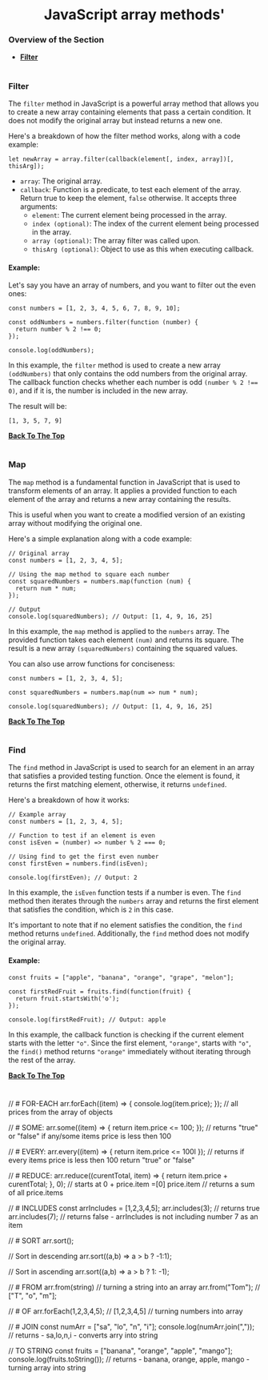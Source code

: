 <h1 align="center">JavaScript array methods' </h1>

### Overview of the Section
* **[Filter](#filter)**

#
### Filter

The ``filter`` method in JavaScript is a powerful array method that allows you to create a new array containing elements that pass a certain condition. 
It does not modify the original array but instead returns a new one.

Here's a breakdown of how the filter method works, along with a code example:

``let newArray = array.filter(callback(element[, index, array])[, thisArg]);``

- ``array``: The original array.
- ``callback``: Function is a predicate, to test each element of the array. Return true to keep the element, ``false`` otherwise. It accepts three arguments:
    - ``element``: The current element being processed in the array.
    - ``index (optional)``: The index of the current element being processed in the array.
    - ``array (optional)``: The array filter was called upon.
    - ``thisArg (optional)``: Object to use as this when executing callback.

#### Example:
Let's say you have an array of numbers, and you want to filter out the even ones:

```
const numbers = [1, 2, 3, 4, 5, 6, 7, 8, 9, 10];

const oddNumbers = numbers.filter(function (number) {
  return number % 2 !== 0;
});

console.log(oddNumbers);
```
In this example, the ``filter`` method is used to create a new array ``(oddNumbers)`` that only contains the odd numbers from the original array. The callback function checks whether each number is odd ``(number % 2 !== 0)``, and if it is, the number is included in the new array.

The result will be:

```
[1, 3, 5, 7, 9]
```

**[Back To The Top](#Overview-of-the-Section)**
#

### Map

The ``map`` method is a fundamental function in JavaScript that is used to transform elements of an array. It applies a provided function to each element of the array and returns a new array containing the results. 
 
This is useful when you want to create a modified version of an existing array without modifying the original one.

Here's a simple explanation along with a code example:

```
// Original array
const numbers = [1, 2, 3, 4, 5];

// Using the map method to square each number
const squaredNumbers = numbers.map(function (num) {
  return num * num;
});

// Output
console.log(squaredNumbers); // Output: [1, 4, 9, 16, 25]
```

In this example, the ``map`` method is applied to the ``numbers`` array. The provided function takes each element ``(num)`` and returns its square. The result is a new array ``(squaredNumbers)`` containing the squared values.

You can also use arrow functions for conciseness:

```
const numbers = [1, 2, 3, 4, 5];

const squaredNumbers = numbers.map(num => num * num);

console.log(squaredNumbers); // Output: [1, 4, 9, 16, 25]
```

**[Back To The Top](#Overview-of-the-Section)**
#
### Find

The ``find`` method in JavaScript is used to search for an element in an array that satisfies a provided testing function. Once the element is found, it returns the first matching element, otherwise, it returns ``undefined``. 

Here's a breakdown of how it works:
```
// Example array
const numbers = [1, 2, 3, 4, 5];

// Function to test if an element is even
const isEven = (number) => number % 2 === 0;

// Using find to get the first even number
const firstEven = numbers.find(isEven);

console.log(firstEven); // Output: 2
```

In this example, the ``isEven`` function tests if a number is even. The ``find`` method then iterates through the ``numbers`` array and returns the first element that satisfies the condition, which is ``2`` in this case.

It's important to note that if no element satisfies the condition, the ``find`` method returns ``undefined``. Additionally, the ``find`` method does not modify the original array.

#### Example:
```
const fruits = ["apple", "banana", "orange", "grape", "melon"];

const firstRedFruit = fruits.find(function(fruit) {
  return fruit.startsWith('o');
});

console.log(firstRedFruit); // Output: apple
```
In this example, the callback function is checking if the current element starts with the letter ``"o"``. Since the first element, ``"orange"``, starts with ``"o"``, the ``find()`` method returns ``"orange"`` immediately without iterating through the rest of the array.


**[Back To The Top](#Overview-of-the-Section)**
#


// # FOR-EACH
arr.forEach((item) => {
    console.log(item.price);
});
// all prices from the array of objects

// # SOME:
arr.some((item) => {
    return item.price <= 100;
});
// returns "true" or "false" if any/some items price is less then 100

// # EVERY:
arr.every((item) => {
    return item.price <= 100l
});
// returns if every items price is less then 100 return "true" or "false"

// # REDUCE:
arr.reduce((curentTotal, item) => {
    return item.price + curentTotal;
}, 0);
// starts at 0 + price.item =[0] price.item
// returns a sum of all price.items

// # INCLUDES
const arrIncludes = [1,2,3,4,5];
arr.includes(3);
// returns true
arr.includes(7);
// returns false - arrIncludes is not including number 7 as an item

// # SORT
arr.sort();

// Sort in descending
arr.sort((a,b) => a > b ? -1:1);

// Sort in ascending
arr.sort((a,b) => a > b ? 1: -1);

// # FROM 
arr.from(string) // turning a string into an array
arr.from("Tom"); // ["T", "o", "m"];

// # OF
arr.forEach(1,2,3,4,5);
// [1,2,3,4,5]
// turning numbers into array

// # JOIN
const numArr = ["sa", "lo", "n", "i"];
console.log(numArr.join(","));
// returns - sa,lo,n,i - converts arry into string

// TO STRING
const fruits = ["banana", "orange", "apple", "mango"];
console.log(fruits.toString());
// returns - banana, orange, apple, mango - turning array into string


